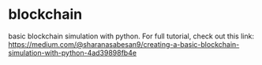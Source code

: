# blockchain
basic blockchain simulation with python. For full tutorial, check out this link: https://medium.com/@sharanasabesan9/creating-a-basic-blockchain-simulation-with-python-4ad39898fb4e
